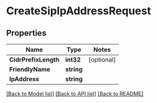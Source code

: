 # CreateSipIpAddressRequest

## Properties
Name | Type | Notes
------------ | ------------- | -------------
**CidrPrefixLength** | **int32** | [optional] 
**FriendlyName** | **string** | 
**IpAddress** | **string** | 

[[Back to Model list]](../README.md#documentation-for-models) [[Back to API list]](../README.md#documentation-for-api-endpoints) [[Back to README]](../README.md)


